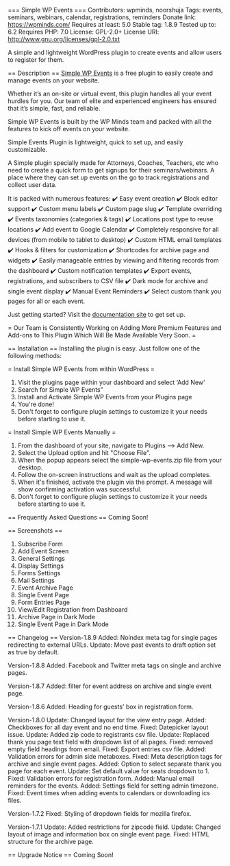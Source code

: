 === Simple WP Events ===
Contributors: wpminds, noorshuja
Tags: events, seminars, webinars, calendar, registrations, reminders
Donate link: https://wpminds.com/
Requires at least: 5.0
Stable tag: 1.8.9
Tested up to: 6.2
Requires PHP: 7.0
License: GPL-2.0+
License URI: http://www.gnu.org/licenses/gpl-2.0.txt

A simple and lightweight WordPress plugin to create events and allow users to register for them.

== Description ==
[Simple WP Events](https://simplewpevents.com/) is a free plugin to easily create and manage events on your website.

Whether it’s an on-site or virtual event, this plugin handles all your event hurdles for you. Our team of elite and experienced engineers has ensured that it’s simple, fast, and reliable.

Simple WP Events is built by the WP Minds team and packed with all the features to kick off events on your website.

Simple Events Plugin is lightweight, quick to set up, and easily customizable.

A Simple plugin specially made for Attorneys, Coaches, Teachers, etc who need to create a quick form to get signups for their seminars/webinars. A place where they can set up events on the go to track registrations and collect user data.
 
It is packed with numerous features:
✔️ Easy event creation
✔️ Block editor support
✔️ Custom menu labels
✔️ Custom page slug
✔️ Template overriding
✔️ Events taxonomies (categories & tags)
✔️ Locations post type to reuse locations
✔️ Add event to Google Calendar
✔️ Completely responsive for all devices (from mobile to tablet to desktop)
✔️ Custom HTML email templates
✔️ Hooks & filters for customization
✔️ Shortcodes for archive page and widgets
✔️ Easily manageable entries by viewing and filtering records from the dashboard
✔️ Custom notification templates
✔️ Export events, registrations, and subscribers to CSV file
✔️ Dark mode for archive and single event display
✔️ Manual Event Reminders
✔️ Select custom thank you pages for all or each event.

Just getting started? Visit the [documentation site](https://simplewpevents.com/docs/) to get set up.
 
= Our Team is Consistently Working on Adding More Premium Features and Add-ons to This Plugin Which Will Be Made Available Very Soon. =

== Installation ==
Installing the plugin is easy. Just follow one of the following methods:

= Install Simple WP Events from within WordPress =

1. Visit the plugins page within your dashboard and select ‘Add New’
2. Search for Simple WP Events”
3. Install and Activate Simple WP Events from your Plugins page
4. You're done!
5. Don't forget to configure plugin settings to customize it your needs before starting to use it.

= Install Simple WP Events Manually =

1. From the dashboard of your site, navigate to Plugins --> Add New.
2. Select the Upload option and hit "Choose File".
3. When the popup appears select the simple-wp-events.zip file from your desktop.
4. Follow the on-screen instructions and wait as the upload completes.
5. When it's finished, activate the plugin via the prompt. A message will show confirming activation was successful.
6. Don't forget to configure plugin settings to customize it your needs before starting to use it.

== Frequently Asked Questions ==
Coming Soon!

== Screenshots ==
1. Subscribe Form
2. Add Event Screen
3. General Settings
4. Display Settings
5. Forms Settings
6. Mail Settings
7. Event Archive Page
8. Single Event Page
9. Form Entries Page
10. View/Edit Registration from Dashboard
11. Archive Page in Dark Mode
12. Single Event Page in Dark Mode

== Changelog ==
Version-1.8.9
Added: Noindex meta tag for single pages redirecting to external URLs.
Update: Move past events to draft option set as true by default.

Version-1.8.8
Added: Facebook and Twitter meta tags on single and archive pages.

Version-1.8.7
Added: filter for event address on archive and single event page.

Version-1.8.6
Added: Heading for guests' box in registration form.

Version-1.8.0
Update: Changed layout for the view entry page.
Added: Checkboxes for all day event and no end time.
Fixed: Datepicker layout issue.
Update: Added zip code to registrants csv file.
Update: Replaced thank you page text field with dropdown list of all pages.
Fixed: removed empty field headings from email.
Fixed: Export entries csv file.
Added: Validation errors for admin side metaboxes.
Fixed: Meta description tags for archive and single event pages.
Added: Option to select separate thank you page for each event.
Update: Set default value for seats dropdown to 1.
Fixed: Validation errors for registration form.
Added: Manual email reminders for the events.
Added: Settings field for setting admin timezone.
Fixed: Event times when adding events to calendars or downloading ics files.

Version-1.7.2
Fixed: Styling of dropdown fields for mozilla firefox.

Version-1.7.1
Update: Added restrictions for zipcode field.
Update: Changed layout of image and information box on single event page.
Fixed: HTML structure for the archive page.

== Upgrade Notice ==
Coming Soon!
